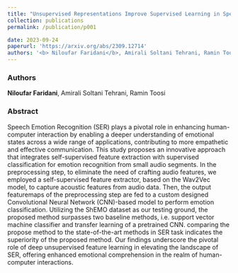 ```yaml
---
title: "Unsupervised Representations Improve Supervised Learning in Speech Emotion Recognition"
collection: publications
permalink: /publication/p001

date: 2023-09-24
paperurl: 'https://arxiv.org/abs/2309.12714'
authors: '<b> Niloufar Faridani</b>, Amirali Soltani Tehrani, Ramin Toosi'
---
```


<h3> Authors </h3>
<b> Niloufar Faridani</b>, Amirali Soltani Tehrani, Ramin Toosi

<h3> Abstract </h3>
Speech Emotion Recognition (SER) plays a pivotal role in enhancing human-computer interaction by enabling a deeper understanding of emotional states across a wide range of applications, contributing to more empathetic and effective communication. This study proposes an innovative approach that integrates self-supervised feature extraction with supervised classification for emotion recognition from small audio segments. In the preprocessing step, to eliminate the need of crafting audio features, we employed a self-supervised feature extractor, based on the Wav2Vec model, to capture acoustic features from audio data. Then, the output featuremaps of the preprocessing step are fed to a custom designed Convolutional Neural Network (CNN)-based model to perform emotion classification. Utilizing the ShEMO dataset as our testing ground, the proposed method surpasses two baseline methods, i.e. support vector machine classifier and transfer learning of a pretrained CNN. comparing the propose method to the state-of-the-art methods in SER task indicates the superiority of the proposed method. Our findings underscore the pivotal role of deep unsupervised feature learning in elevating the landscape of SER, offering enhanced emotional comprehension in the realm of human-computer interactions. 